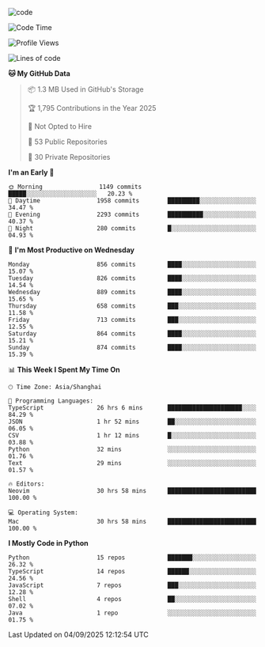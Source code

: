 
<!--
**liuyaanng/liuyaanng** is a ✨ _special_ ✨ repository because its `README.md` (this file) appears on your GitHub profile.

Here are some ideas to get you started:

- 🔭 I’m currently working on ...
- 🌱 I’m currently learning ...
- 👯 I’m looking to collaborate on ...
- 🤔 I’m looking for help with ...
- 💬 Ask me about ...
- 📫 How to reach me: ...
- 😄 Pronouns: ...
- ⚡ Fun fact: ...
-->


![code](https://cdn.jsdelivr.net/gh/liuyaanng/liuyaanng@1.0/code.gif) 

<!--START_SECTION:waka-->
![Code Time](http://img.shields.io/badge/Code%20Time-1%2C884%20hrs%2044%20mins-blue)

![Profile Views](http://img.shields.io/badge/Profile%20Views-0-blue)

![Lines of code](https://img.shields.io/badge/From%20Hello%20World%20I%27ve%20Written-26.7%20million%20lines%20of%20code-blue)

**🐱 My GitHub Data** 

> 📦 1.3 MB Used in GitHub's Storage 
 > 
> 🏆 1,795 Contributions in the Year 2025
 > 
> 🚫 Not Opted to Hire
 > 
> 📜 53 Public Repositories 
 > 
> 🔑 30 Private Repositories 
 > 
**I'm an Early 🐤** 

```text
🌞 Morning                1149 commits        █████░░░░░░░░░░░░░░░░░░░░   20.23 % 
🌆 Daytime                1958 commits        █████████░░░░░░░░░░░░░░░░   34.47 % 
🌃 Evening                2293 commits        ██████████░░░░░░░░░░░░░░░   40.37 % 
🌙 Night                  280 commits         █░░░░░░░░░░░░░░░░░░░░░░░░   04.93 % 
```
📅 **I'm Most Productive on Wednesday** 

```text
Monday                   856 commits         ████░░░░░░░░░░░░░░░░░░░░░   15.07 % 
Tuesday                  826 commits         ████░░░░░░░░░░░░░░░░░░░░░   14.54 % 
Wednesday                889 commits         ████░░░░░░░░░░░░░░░░░░░░░   15.65 % 
Thursday                 658 commits         ███░░░░░░░░░░░░░░░░░░░░░░   11.58 % 
Friday                   713 commits         ███░░░░░░░░░░░░░░░░░░░░░░   12.55 % 
Saturday                 864 commits         ████░░░░░░░░░░░░░░░░░░░░░   15.21 % 
Sunday                   874 commits         ████░░░░░░░░░░░░░░░░░░░░░   15.39 % 
```


📊 **This Week I Spent My Time On** 

```text
🕑︎ Time Zone: Asia/Shanghai

💬 Programming Languages: 
TypeScript               26 hrs 6 mins       █████████████████████░░░░   84.29 % 
JSON                     1 hr 52 mins        ██░░░░░░░░░░░░░░░░░░░░░░░   06.05 % 
CSV                      1 hr 12 mins        █░░░░░░░░░░░░░░░░░░░░░░░░   03.88 % 
Python                   32 mins             ░░░░░░░░░░░░░░░░░░░░░░░░░   01.76 % 
Text                     29 mins             ░░░░░░░░░░░░░░░░░░░░░░░░░   01.57 % 

🔥 Editors: 
Neovim                   30 hrs 58 mins      █████████████████████████   100.00 % 

💻 Operating System: 
Mac                      30 hrs 58 mins      █████████████████████████   100.00 % 
```

**I Mostly Code in Python** 

```text
Python                   15 repos            ███████░░░░░░░░░░░░░░░░░░   26.32 % 
TypeScript               14 repos            ██████░░░░░░░░░░░░░░░░░░░   24.56 % 
JavaScript               7 repos             ███░░░░░░░░░░░░░░░░░░░░░░   12.28 % 
Shell                    4 repos             ██░░░░░░░░░░░░░░░░░░░░░░░   07.02 % 
Java                     1 repo              ░░░░░░░░░░░░░░░░░░░░░░░░░   01.75 % 
```




 Last Updated on 04/09/2025 12:12:54 UTC
<!--END_SECTION:waka-->
